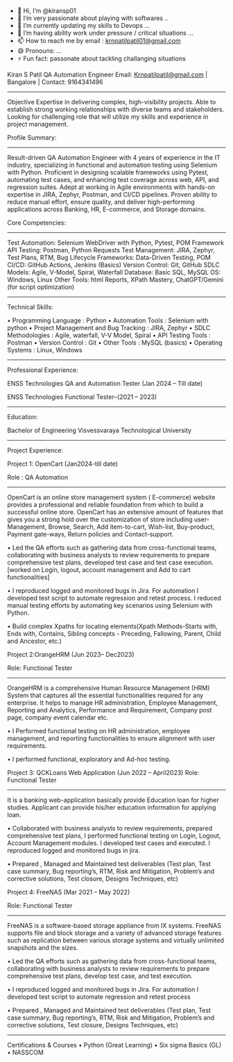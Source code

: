 - 👋 Hi, I’m @kiransp01
- 👀 I’m very passionate about playing with softwares ..
- 🌱 I’m currently updating my skills to Devops ...
- 💞️ I’m having ability work under pressure / critical situations ...
- 📫 How to reach me by email : krnpatilpatil01@gmail.com
- 😄 Pronouns: ...
- ⚡ Fun fact: passonate about tackling challanging situations

<!---
kiransp01/kiransp01 is a ✨ special ✨ repository because its `README.md` (this file) appears on your GitHub profile.
You can click the Preview link to take a look at your changes.
--->

Kiran S Patil
QA Automation Engineer
Email: Krnpatilpatil@gmail.com | Bangalore | Contact: 9164341496
________________________________________________________________

Objective
Expertise in delivering complex, high-visibility projects. Able to establish strong working relationships with diverse teams and stakeholders. Looking for challenging role that will utilize my skills and experience in project management.

Profile Summary:
_____________________________________________________________________
Result-driven QA Automation Engineer with 4 years of experience in the IT industry, specializing in functional and automation testing using Selenium with Python. Proficient in designing scalable frameworks using Pytest, automating test cases, and enhancing test coverage across web, API, and regression suites. Adept at working in Agile environments with hands-on expertise in JIRA, Zephyr, Postman, and CI/CD pipelines. Proven ability to reduce manual effort, ensure quality, and deliver high-performing applications across Banking, HR, E-commerce, and Storage domains.

Core Competencies:
__________________________________________________
Test Automation: Selenium WebDriver with Python, Pytest, POM Framework
API Testing: Postman, Python Requests
Test Management: JIRA, Zephyr, Test Plans, RTM, Bug Lifecycle
Frameworks: Data-Driven Testing, POM
CI/CD: GitHub Actions, Jenkins (Basics)
Version Control: Git, GitHub
SDLC Models: Agile, V-Model, Spiral, Waterfall
Database: Basic SQL, MySQL
OS: Windows, Linux
Other Tools: html Reports, XPath Mastery, ChatGPT/Gemini (for script optimization)


___________________________________________________
Technical Skills:

•	Programming Language     :  Python
•	Automation Tools                :  Selenium with python 
•	Project Management and Bug Tracking :  JIRA, Zephyr
•	SDLC Methodologies           :  Agile, waterfall, V-V Model, Spiral
•	API Testing Tools                 :  Postman
•	Version Control                    : Git
•	Other Tools                           : MySQL (basics)
•	Operating Systems               : Linux, Windows

________________________________________
Professional Experience:

ENSS Technologies 
QA and Automation Tester (Jan 2024 – Till date)

ENSS Technologies 
Functional Tester–(2021 – 2023) 
________________________________________

Education:

Bachelor of Engineering
Visvessvaraya Technological University
___________________________________________
Project Experience:

Project 1: OpenCart                                                                               (Jan2024-till date)
                            
Role : QA Automation
___________________________________________
 OpenCart is an online store  management system ( E-commerce) website provides a professional and reliable foundation from which to build a successful online store. OpenCart has an extensive amount of features that gives you a strong hold over the customization of store including user-Management, Browse, Search, Add item-to-cart, Wish-list, Buy-product, Payment gate-ways, Return policies and Contact-support. 

•	Led the QA efforts such as gathering data from cross-functional teams, collaborating with business analysts to review requirements to prepare comprehensive test plans, developed test case and test case execution.[worked on Login, logout, account management and Add to cart functionalities] 

•	I reproduced logged and monitored bugs in Jira. For automation I developed test script to automate regression and retest process. I reduced manual testing efforts by automating key scenarios using Selenium with Python.

•	Build complex Xpaths for locating elements(Xpath Methods-Starts with, Ends with, Contains, Sibling concepts - Preceding, Fallowing, Parent, Child and Ancestor, etc.)

Project 2:OrangeHRM (Jun 2023– Dec2023)

Role: Functional Tester
__________________________________________
OrangeHRM is a comprehensive Human Resource Management (HRM) System that captures all the essential functionalities required for any enterprise. It helps to manage HR administration, Employee Management, Reporting and Analytics, Performance and Requirement, Company post page, company event calendar etc.

•	I Performed functional testing on HR administration, employee management, and reporting functionalities to ensure alignment with user requirements.

•	 I performed functional, exploratory and Ad-hoc testing. 

Project 3: QCKLoans Web Application (Jun 2022 – April2023)
Role: Functional Tester
__________________________________________
It is a banking web-application basically provide Education loan for higher studies. Applicant can provide his/her education information for applying loan.  

•	Collaborated with business analysts to review requirements, prepared comprehensive test plans, I performed functional testing on Login, Logout, Account Management modules. I developed test cases and executed. I reproduced logged and monitored bugs in jira. 

•	Prepared , Managed and Maintained test deliverables (Test plan, Test case summary, Bug reporting’s, RTM, Risk and Mitigation, Problem’s and corrective solutions, Test closure, Designs Techniques, etc) 

Project 4: FreeNAS (Mar 2021 – May 2022)

Role: Functional Tester
___________________________________________
FreeNAS is a software-based storage appliance from IX systems. FreeNAS supports file and block storage and a variety of advanced storage features such as replication between various storage systems and virtually unlimited snapshots and the sizes.

•	Led the QA efforts such as gathering data from cross-functional teams, collaborating with business analysts to review requirements to prepare comprehensive test plans, develop test case, and test execution.

•	I reproduced logged and monitored bugs in Jira. For automation I developed test script to automate regression and retest process

•	Prepared , Managed and Maintained test deliverables (Test plan, Test case summary, Bug reporting’s, RTM, Risk and Mitigation, Problem’s and corrective solutions, Test 
closure, Designs Techniques, etc) 

________________________________________
Certifications & Courses
•	Python (Great Learning)
•	Six sigma Basics (GL)
•	NASSCOM
